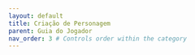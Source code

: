 ```yaml
---
layout: default
title: Criação de Personagem
parent: Guia do Jogador
nav_order: 3 # Controls order within the category
---
```

